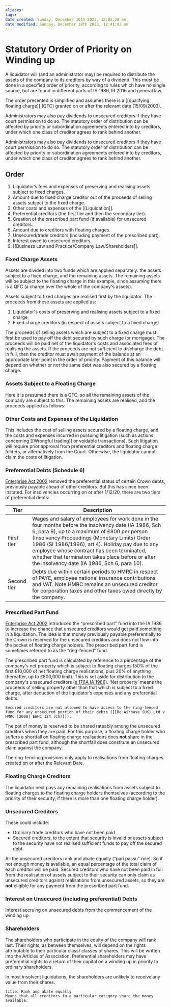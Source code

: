 ```yaml
---
aliases: 
tags: 
date created: Sunday, December 10th 2023, 12:02:20 am
date modified: Sunday, December 10th 2023, 12:41:02 am
---
```


# Statutory Order of Priority on Winding up

A liquidator will (and an administrator may) be required to distribute the assets of the company to its creditors by way of a dividend. This must be done in a specified order of priority, according to rules which have no single source, but are found in different parts of IA 1986, IR 2016 and general law.

The order presented is simplified and assumes there is a [[qualifying floating charge]] (QFC) granted on or after the relevant date (15/09/2003).

Administrators may also pay dividends to unsecured creditors if they have court permission to do so. The statutory order of distribution can be affected by priority or subordination agreements entered into by creditors, under which one class of creditor agrees to rank behind another.

Administrators may also pay dividends to unsecured creditors if they have court permission to do so. The statutory order of distribution can be affected by priority or subordination agreements entered into by creditors, under which one class of creditor agrees to rank behind another.

## Order

1. Liquidator’s fees and expenses of preserving and realising assets subject to fixed charges.
2. Amount due to fixed charge creditor out of the proceeds of selling assets subject to the fixed charge.
3. Other costs and expenses of the [[Liquidation]].
4. Preferential creditors (the first tier and then the secondary tier).
5. Creation of the prescribed part fund (if available) for unsecured creditors.
6. Amount due to creditors with floating charges.
7. Unsecured/trade creditors (including payment of the prescribed part).
8. Interest owed to unsecured creditors.
9. [[Business Law and Practice/Company Law/Shareholders]].

### Fixed Charge Assets

Assets are divided into two funds which are applied separately: the assets subject to a fixed charge, and the remaining assets. The remaining assets will be subject to the floating charge in this example, since assuming there is a QFC (a charge over the whole of the company's assets).

Assets subject to fixed charges are realised first by the liquidator. The proceeds from these assets are applied as:

1. Liquidator's costs of preserving and realising assets subject to a fixed charge;
2. Fixed charge creditors (in respect of assets subject to a fixed charge)

The proceeds of selling assets which are subject to a fixed charge must first be used to pay off the debt secured by such charge (or mortgage). The proceeds will be paid net of the liquidator's costs and associated fees of realising the assets. If the proceeds are not sufficient to discharge the debt in full, then the creditor must await payment of the balance at an appropriate later point in the order of priority. Payment of this balance will depend on whether or not the same debt was also secured by a floating charge.

### Assets Subject to a Floating Charge

Here it is presumed there is a QFC, so all the remaining assets of the company are subject to this. The remaining assets are realised, and the proceeds applied as follows:

### Other Costs and Expenses of the Liquidation

This includes the cost of selling assets secured by a floating charge, and the costs and expenses incurred in pursuing litigation (such as actions concerning [[Wrongful trading]] or voidable transactions). Such litigation will require prior approval from preferential creditors and floating charge folders, or alternatively from the Court. Otherwise, the liquidator cannot claim the costs of litigation.

### Preferential Debts (Schedule 6)

[Enterprise Act 2002](https://www.legislation.gov.uk/ukpga/2002/40/contents) removed the preferential status of certain Crown debts, previously payable ahead of other creditors. But this has since been instated. For insolvencies occurring on or after 1/12/20, there are two tiers of preferential debts:

| Tier        | Description                                                                                                                                                                                                                                                                                                                                                                                                  |
| ----------- | ------------------------------------------------------------------------------------------------------------------------------------------------------------------------------------------------------------------------------------------------------------------------------------------------------------------------------------------------------------------------------------------------------------ |
| First tier  | Wages and salary of employees for work done in the four months before the insolvency date (IA 1986, Sch 6, para 9), up to a maximum of £800 per person (Insolvency Proceedings (Monetary Limits) Order 1986 (SI 1986/1996), art 4).  Holiday pay due to any employee whose contract has been terminated, whether that termination takes place before or after the insolvency date (IA 1986, Sch 6, para 10). |
| Second tier | Debts due within certain periods to HMRC in respect of PAYE, employee national insurance contributions and VAT. Note HMRC remains an unsecured creditor for corporation taxes and other taxes owed directly by the company.                                                                                                                                                                                                                                                                                               |

### Prescribed Part Fund

[Enterprise Act 2002](https://www.legislation.gov.uk/ukpga/2002/40/contents) introduced the “prescribed part” fund into the IA 1986 to increase the chance that unsecured creditors would get paid something in a liquidation. The idea is that money previously payable preferentially to the Crown is reserved for the unsecured creditors and does not flow into the pocket of floating charge holders. The prescribed part fund is sometimes referred to as the “ring-fenced” fund.

The prescribed part fund is calculated by reference to a percentage of the company's net property which is subject to floating charges (50% of the first £10,000 of net floating charge realisations, plus 20% of anything thereafter, up to £800,000 limit). This is set aside for distribution to the company's unsecured creditors ([s 176A IA 1986](https://www.legislation.gov.uk/ukpga/1986/45/section/176)). ‘Net property’ means the proceeds of selling property other than that which is subject to a fixed charge, after deduction of the liquidator’s expenses and any preferential debts.

```ad-important
Secured creditors are not allowed to have access to the ring-fenced fund for any unsecured portion of their debts ([[Re Airbase (UK) Ltd v HMRC [2008] EWHC 124 (Ch)]]).
```

The pot of money is reserved to be shared rateably among the unsecured creditors when they are paid. For this purpose, a floating charge holder who suffers a shortfall on floating charge realisations does **not** share in the prescribed part fund, although the shortfall does constitute an unsecured claim against the company.

The ring-fencing provisions only apply to realisations from floating charges created on or after the Relevant Date.

### Floating Charge Creditors

The liquidator next pays any remaining realisations from assets subject to floating charges to the floating charge holders themselves (according to the priority of their security, if there is more than one floating charge holder).

### Unsecured Creditors

These could include:

- Ordinary trade creditors who have not been paid
- Secured creditors, to the extent that security is invalid or assets subject to the security have not realised sufficient funds to pay off the secured debt.

All the unsecured creditors rank and abate equally (“pari passu” rule). So if not enough money is available, an equal percentage of the total claim of each creditor will be paid. Secured creditors who have not been paid in full from the realisation of assets subject to their security can only claim as unsecured creditors against realisations from unsecured assets, so they are **not** eligible for any payment from the prescribed part fund.

### Interest on Unsecured (including preferential) Debts

Interest accruing on unsecured debts from the commencement of the winding up.

### Shareholders

The shareholders who participate in the equity of the company will rank last. Their rights, as between themselves, will depend on the rights attributable to their particular class/ classes of shares. This will be written into the Articles of Association. Preferential shareholders may have preferential rights to a return of their capital on a winding up in priority to ordinary shareholders.

In most insolvent liquidations, the shareholders are unlikely to receive any value from their shares.

```ad-defn
title: Rank and abate equally
Means that all creditors in a particular category share the money available.
```
